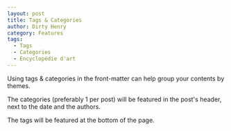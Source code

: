 ```yaml
---
layout: post
title: Tags & Categories
author: Dirty Henry
category: Features
tags:
  - Tags
  - Categories
  - Encyclopédie d'art
---
```


Using tags & categories in the front-matter can help group your contents by
themes.

The categories (preferably 1 per post) will be featured in the post's header,
next to the date and the authors.

The tags will be featured at the bottom of the page.
